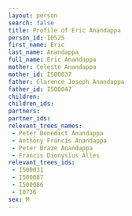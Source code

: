 ```yaml
---
layout: person
search: false
title: Profile of Eric Anandappa
person_id: I0525
first_name: Eric
last_name: Anandappa
full_name: Eric Anandappa
mother: Celeste Anandappa
mother_id: I500037
father: Clarence Joseph Anandappa
father_id: I500047
children:
children_ids:
partners:
partner_ids:
relevant_trees_names:
 - Peter Benedict Anandappa
 - Anthony Francis Anandappa
 - Peter Braze Anandappa
 - Francis Dionysius Alles
relevant_trees_ids:
 - I500031
 - I500087
 - I500086
 - I0736
sex: M
---
```


